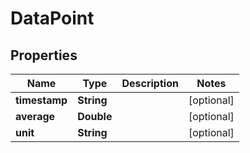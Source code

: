 
# DataPoint

## Properties
Name | Type | Description | Notes
------------ | ------------- | ------------- | -------------
**timestamp** | **String** |  |  [optional]
**average** | **Double** |  |  [optional]
**unit** | **String** |  |  [optional]



